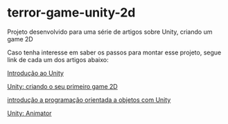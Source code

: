 # terror-game-unity-2d

Projeto desenvolvido para uma série de artigos sobre Unity, criando um game 2D

Caso tenha interesse em saber os passos para montar esse projeto, segue link de cada um dos artigos abaixo:

[Introdução ao Unity](https://imasters.com.br/back-end/introducao-ao-unity-3d)

[Unity: criando o seu primeiro game 2D](https://imasters.com.br/back-end/unity-criando-o-seu-primeiro-game-2d)

[introdução a programação orientada a objetos com Unity](https://imasters.com.br/desenvolvimento/unity-introducao-programacao-orientada-objetos-poo-com-c)

[Unity: Animator](https://imasters.com.br/back-end/unity-animator)
